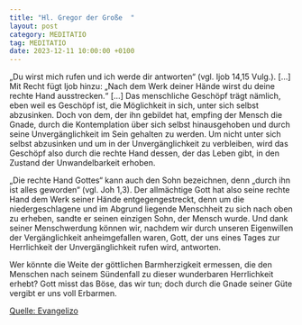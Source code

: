 ```yaml
---
title: "Hl. Gregor der Große  "
layout: post
category: MEDITATIO
tag: MEDITATIO
date: 2023-12-11 10:00:00 +0100
---
```

„Du wirst mich rufen und ich werde dir antworten“ (vgl. Ijob 14,15 Vulg.). […] Mit Recht fügt Ijob hinzu: „Nach dem Werk deiner Hände wirst du deine rechte Hand ausstrecken.“ […] Das menschliche Geschöpf trägt nämlich, eben weil es Geschöpf ist, die Möglichkeit in sich, unter sich selbst abzusinken.<!--more--> Doch von dem, der ihn gebildet hat, empfing der Mensch die Gnade, durch die Kontemplation über sich selbst hinausgehoben und durch seine Unvergänglichkeit im Sein gehalten zu werden. Um nicht unter sich selbst abzusinken und um in der Unvergänglichkeit zu verbleiben, wird das Geschöpf also durch die rechte Hand dessen, der das Leben gibt, in den Zustand der Unwandelbarkeit erhoben.

„Die rechte Hand Gottes“ kann auch den Sohn bezeichnen, denn „durch ihn ist alles geworden“ (vgl. Joh 1,3). Der allmächtige Gott hat also seine rechte Hand dem Werk seiner Hände entgegengestreckt, denn um die niedergeschlagene und im Abgrund liegende Menschheit zu sich nach oben zu erheben, sandte er seinen einzigen Sohn, der Mensch wurde. Und dank seiner Menschwerdung können wir, nachdem wir durch unseren Eigenwillen der Vergänglichkeit anheimgefallen waren, Gott, der uns eines Tages zur Herrlichkeit der Unvergänglichkeit rufen wird, antworten.

Wer könnte die Weite der göttlichen Barmherzigkeit ermessen, die den Menschen nach seinem Sündenfall zu dieser wunderbaren Herrlichkeit erhebt? Gott misst das Böse, das wir tun; doch durch die Gnade seiner Güte vergibt er uns voll Erbarmen.


[Quelle: Evangelizo](https://evangeliumtagfuertag.org/DE/gospel)